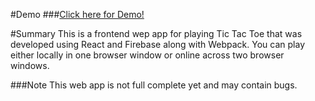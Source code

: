 #Demo
###[Click here for Demo!](https://glowing-fire-9042.firebaseapp.com "Demo")

#Summary
This is a frontend wep app for playing Tic Tac Toe that was developed using React and Firebase along with Webpack. You can play either locally in one browser window or online across two browser windows.

###Note
This web app is not full complete yet and may contain bugs.